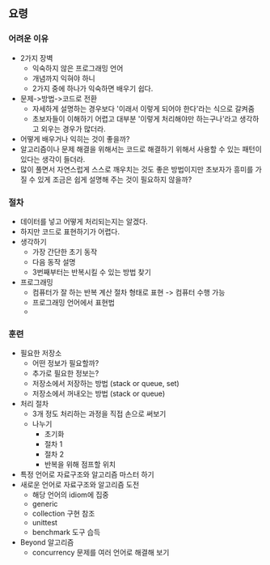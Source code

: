 ## 요령
### 어려운 이유
 * 2가지 장벽
   * 익숙하지 않은 프로그래밍 언어
   * 개념까지 익혀야 하니
   * 2가지 중에 하나가 익숙하면 배우기 쉽다.
 * 문제->방법->코드로 전환
   * 자세하게 설명하는 경우보다 '이래서 이렇게 되어야 한다'라는 식으로 갈켜줌
   * 초보자들이 이해하기 어렵고 대부분 '이렇게 처리해야만 하는구나'라고 생각하고 외우는 경우가 많더라.
 * 어떻게 배우거나 익히는 것이 좋을까?
 * 알고리즘이나 문제 해결을 위해서는 코드로 해결하기 위해서 사용할 수 있는 패턴이 있다는 생각이 들더라.
 * 많이 풀면서 자연스럽게 스스로 깨우치는 것도 좋은 방법이지만 초보자가 흥미를 가질 수 있게 조금은 쉽게 설명해 주는 것이 필요하지 않을까? 
### 절차
 * 데이터를 넣고 어떻게 처리되는지는 알겠다.
 * 하지만 코드로 표현하기가 어렵다.
 * 생각하기
   * 가장 간단한 초기 동작
   * 다음 동작 설명
   * 3번째부터는 반복시킬 수 있는 방법 찾기
 * 프로그래밍
   * 컴퓨터가 잘 하는 반복 계산 절차 형태로 표현 -> 컴퓨터 수행 가능
   * 프로그래밍 언어에서 표현법
   * 
### 훈련
 * 필요한 저장소
   * 어떤 정보가 필요할까?
   * 추가로 필요한 정보는?
   * 저장소에서 저장하는 방법 (stack or queue, set)
   * 저장소에서 꺼내오는 방법 (stack or queue)
 * 처리 절차
   * 3개 정도 처리하는 과정을 직접 손으로 써보기
   * 나누기
     * 초기화
     * 절차 1
     * 절차 2
     * 반복을 위해 점프할 위치
 * 특정 언어로 자료구조와 알고리즘 마스터 하기
 * 새로운 언어로 자료구조와 알고리즘 도전
   * 해당 언어의 idiom에 집중
   * generic
   * collection 구현 참조
   * unittest
   * benchmark 도구 습득
 * Beyond 알고리즘
   * concurrency 문제를 여러 언어로 해결해 보기
